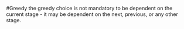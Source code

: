#Greedy
the greedy choice is not mandatory to be dependent on the current stage - it may be dependent on the next, previous, or any other stage.

